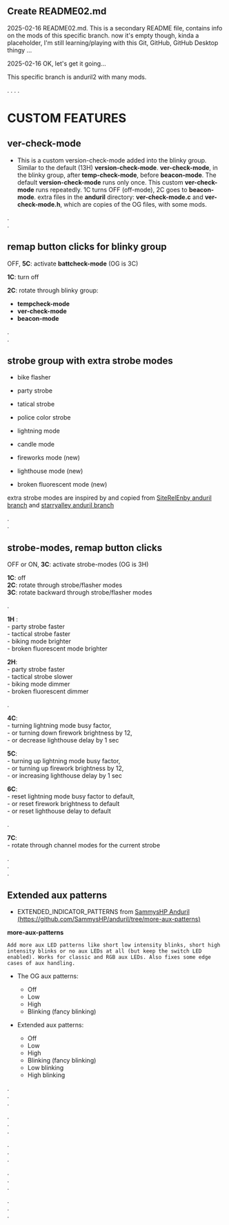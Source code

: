 ## Create README02.md

2025-02-16
README02.md. This is a secondary README file, contains info on the mods of this specific branch.
now it's empty though, kinda a placeholder, I'm still learning/playing with this Git, GitHub, GitHub Desktop thingy ...

2025-02-16
OK, let's get it going...

This specific branch is anduril2 with many mods. 

. 
. 
. 
. 

# CUSTOM FEATURES   


## ver-check-mode

- This is a custom version-check-mode added into the blinky group.
  Similar to the default (13H) **version-check-mode**.
  **ver-check-mode**, in the blinky group, after **temp-check-mode**, before **beacon-mode**.
  The default **version-check-mode** runs only once.
  This custom **ver-check-mode** runs repeatedly. 1C turns OFF (off-mode), 2C goes to **beacon-mode**.
  extra files in the **anduril** directory: **ver-check-mode.c** and **ver-check-mode.h**, which are copies of the OG files, with some mods.


.  
.  


## remap button clicks for blinky group

OFF, **5C**: activate **battcheck-mode** (OG is 3C)   

**1C**: turn off  

**2C**: rotate through blinky group:  
   - **tempcheck-mode**  
   - **ver-check-mode**  
   - **beacon-mode**   

.  
.  


## strobe group with extra strobe modes

   - bike flasher
   - party strobe
   - tatical strobe
   - police color strobe 
   - lightning mode
   - candle mode
     
   - fireworks mode (new)
   - lighthouse mode (new)
   - broken fluorescent mode (new)


extra strobe modes are inspired by and copied from [SiteRelEnby anduril branch](https://github.com/SiteRelEnby/anduril)   and [starryalley anduril branch](https://github.com/starryalley/anduril) 

.  
.  


## strobe-modes, remap button clicks 

OFF or ON, **3C**: activate strobe-modes (OG is 3H)  

**1C**: off  
**2C**: rotate through strobe/flasher modes  
**3C**: rotate backward through strobe/flasher modes  

.  

**1H** :  
    -  party strobe faster  
    -  tactical strobe faster  
    -  biking mode brighter  
    -  broken fluorescent mode brighter  

**2H**:   
    -  party strobe faster  
    -  tactical strobe slower  
    -  biking mode dimmer  
    -  broken fluorescent dimmer  

.  

**4C**:  
    -  turning lightning mode busy factor,   
    -  or turning down firework brightness by 12,  
    -  or decrease lighthouse delay by 1 sec  

**5C**:   
    -   turning up lightning mode busy factor,   
    -   or turning up firework brightness by 12,  
    -   or increasing lighthouse delay by 1 sec  

**6C**:    
    -   reset lightning mode busy factor to default,  
    -   or reset firework brightness to default  
    -   or reset lighthouse delay to default  

.  

**7C**:  
    -   rotate through channel modes for the current strobe  







.   
.   
.   


## Extended aux patterns


- EXTENDED_INDICATOR_PATTERNS from [SammysHP Anduril  (https://github.com/SammysHP/anduril/tree/more-aux-patterns)](https://github.com/SammysHP/anduril/tree/more-aux-patterns) 


**more-aux-patterns** 

```
Add more aux LED patterns like short low intensity blinks, short high intensity blinks or no aux LEDs at all (but keep the switch LED enabled). Works for classic and RGB aux LEDs. Also fixes some edge cases of aux handling.

```



- The OG aux patterns:   
   - Off 
   - Low
   - High 
   - Blinking (fancy blinking) 

- Extended aux patterns:   
   - Off 
   - Low
   - High 
   - Blinking (fancy blinking) 
   - Low blinking 
   - High blinking 



.   
.   
.   


.   
.   
.   



.   
.   
.   



.   
.   
.   



.   
.   
.   


